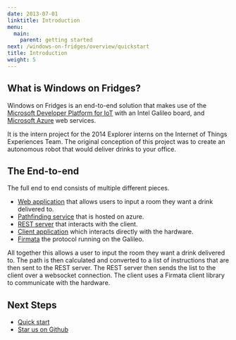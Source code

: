 ```yaml
---
date: 2013-07-01
linktitle: Introduction
menu:
  main:
    parent: getting started
next: /windows-on-fridges/overview/quickstart
title: Introduction
weight: 5
---
```


## What is Windows on Fridges?

Windows on Fridges is an end-to-end solution that makes use of the [Microsoft 
Developer Platform for IoT](http://windowsondevices.com) with an Intel Galileo 
board, and [Microsoft Azure](http://azure.microsoft.com) web services.

It is the intern project for the 2014 Explorer interns on the Internet of Things 
Experiences Team. The original conception of this project was to create an autonomous robot that 
would deliver drinks to your office. 

## The End-to-end

The full end to end consists of multiple different pieces.

 * [Web application](http://github.com/ms-iot/wof-webapp) that allows users to input a room they want a drink delivered to.
 * [Pathfinding service](http://github.com/ms-iot/wof-pathfinding) that is hosted on azure.
 * [REST server](http://github.com/ms-iot/wof-nodebot-server) that interacts with the client.
 * [Client application](http://github.com/ms-iot/wof-nodebot-client) which interacts directly with the hardware.
 * [Firmata](http://firmata.org/wiki/Main_Page) the protocol running on the Galileo.

All together this allows a user to input the room they want a drink delivered to.
The path is then calculated and converted to a list of instructions that are then
sent to the REST server. The REST server then sends the list to the client over
a websocket connection. The client uses a Firmata client library to communicate
with the hardware.


## Next Steps

 * [Quick start](/windows-on-fridges/overview/quickstart/)
 * [Star us on Github](http://github.com/ms-iot/windows-on-fridges)
